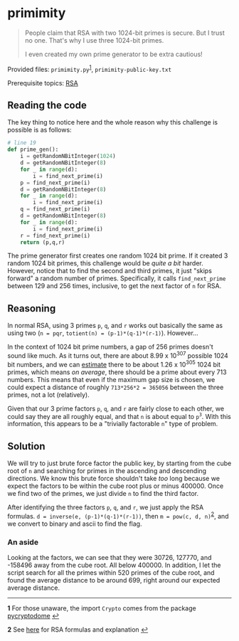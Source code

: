 # primimity

> People claim that RSA with two 1024-bit primes is secure. But I trust no one. That's why I use three 1024-bit primes.
>
> I even created my own prime generator to be extra cautious!

Provided files: `primimity.py`<sup id="a1">[1](#f1)</sup>, `primimity-public-key.txt`

Prerequisite topics: [RSA](https://github.com/beepboop271/ctf-writeups-solutions/tree/master/general%20resources/crypto/rsa.md)

## Reading the code

The key thing to notice here and the whole reason why this challenge is possible is as follows:

```python
# line 19
def prime_gen():
    i = getRandomNBitInteger(1024)
    d = getRandomNBitInteger(8)
    for _ in range(d):
        i = find_next_prime(i)
    p = find_next_prime(i)
    d = getRandomNBitInteger(8)
    for _ in range(d):
        i = find_next_prime(i)
    q = find_next_prime(i)
    d = getRandomNBitInteger(8)
    for _ in range(d):
        i = find_next_prime(i)
    r = find_next_prime(i)
    return (p,q,r)
```

The prime generator first creates one random 1024 bit prime. If it created 3 random 1024 bit primes, this challenge would be *quite a bit* harder. However, notice that to find the second and third primes, it just "skips forward" a random number of primes. Specifically, it calls `find_next_prime` between 129 and 256 times, inclusive, to get the next factor of `n` for RSA.

## Reasoning

In normal RSA, using 3 primes `p`, `q`, and `r` works out basically the same as using two (`n = pqr`, `totient(n) = (p-1)*(q-1)*(r-1)`). However...

In the context of 1024 bit prime numbers, a gap of 256 primes doesn't sound like much. As it turns out, there are about 8.99 x 10<sup>307</sup> possible 1024 bit numbers, and we can [estimate](https://math.stackexchange.com/questions/263588/how-many-all-prime-numbers-p-with-length-of-bits-of-p-1024-bits) there to be about 1.26 x 10<sup>305</sup> 1024 bit primes, which means *on average*, there should be a prime about every 713 numbers. This means that even if the maximum gap size is chosen, we could expect a distance of roughly `713*256*2 = 365056` between the three primes, not a lot (relatively).

Given that our 3 prime factors `p`, `q`, and `r` are fairly close to each other, we could say they are all roughly equal, and that `n` is about equal to `p`<sup>`3`</sup>. With this information, this appears to be a "trivially factorable `n`" type of problem.

## Solution

We will try to just brute force factor the public key, by starting from the cube root of `n` and searching for primes in the ascending and descending directions. We know this brute force shouldn't take *too* long because we expect the factors to be within the cube root plus or minus 400000. Once we find two of the primes, we just divide `n` to find the third factor.

After identifying the three factors `p`, `q`, and `r`, we just apply the RSA formulas. `d = inverse(e, (p-1)*(q-1)*(r-1))`, then `m = pow(c, d, n)`<sup id="a2">[2](#f2)</sup>, and we convert to binary and ascii to find the flag.

### An aside

Looking at the factors, we can see that they were 30726, 127770, and -158496 away from the cube root. All below 400000. In addition, I let the script search for all the primes within 520 primes of the cube root, and found the average distance to be around 699, right around our expected average distance.

---

<b id="f1">1</b> For those unaware, the import `Crypto` comes from the package [pycryptodome](https://pypi.org/project/pycryptodome/) [↩](#a1)

<b id="f2">2</b> See [here](https://github.com/beepboop271/ctf-writeups-solutions/tree/master/general%20resources/crypto/rsa.md) for RSA formulas and explanation [↩](#a2)
